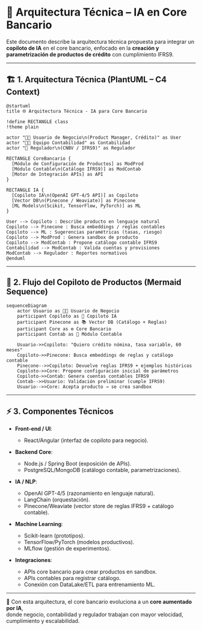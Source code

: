 
# 🏦 Arquitectura Técnica – IA en Core Bancario

Este documento describe la arquitectura técnica propuesta para integrar un **copiloto de IA** en el core bancario,
enfocado en la **creación y parametrización de productos de crédito** con cumplimiento IFRS9.

---

## 🏗️ 1. Arquitectura Técnica (PlantUML – C4 Context)

```plantuml
@startuml
title 🌐 Arquitectura Técnica - IA para Core Bancario

!define RECTANGLE class
!theme plain

actor "👩‍💼 Usuario de Negocio\n(Product Manager, Crédito)" as User
actor "👨‍💻 Equipo Contabilidad" as Contabilidad
actor "👮 Regulador\n(CNBV / IFRS9)" as Regulador

RECTANGLE CoreBancario {
  [Módulo de Configuración de Productos] as ModProd
  [Módulo Contable\n(Catálogo IFRS9)] as ModContab
  [Motor de Integración APIs] as API
}

RECTANGLE IA {
  [Copiloto IA\n(OpenAI GPT-4/5 API)] as Copiloto
  [Vector DB\n(Pinecone / Weaviate)] as Pinecone
  [ML Models\n(Scikit, TensorFlow, PyTorch)] as ML
}

User --> Copiloto : Describe producto en lenguaje natural
Copiloto --> Pinecone : Busca embeddings / reglas contables
Copiloto --> ML : Sugerencias paramétricas (tasas, riesgo)
Copiloto --> ModProd : Genera sandbox de producto
Copiloto --> ModContab : Propone catálogo contable IFRS9
Contabilidad --> ModContab : Valida cuentas y provisiones
ModContab --> Regulador : Reportes normativos
@enduml
```

---

## 🔄 2. Flujo del Copiloto de Productos (Mermaid Sequence)

```mermaid
sequenceDiagram
    actor Usuario as 👩‍💼 Usuario de Negocio
    participant Copiloto as 🤖 Copiloto IA
    participant Pinecone as 📚 Vector DB (Catálogo + Reglas)
    participant Core as ⚙️ Core Bancario
    participant Contab as 🧾 Módulo Contable

    Usuario->>Copiloto: "Quiero crédito nómina, tasa variable, 60 meses"
    Copiloto->>Pinecone: Busca embeddings de reglas y catálogo contable
    Pinecone-->>Copiloto: Devuelve reglas IFRS9 + ejemplos históricos
    Copiloto->>Core: Propone configuración inicial de parámetros
    Copiloto->>Contab: Genera cuentas contables IFRS9
    Contab-->>Usuario: Validación preliminar (cumple IFRS9)
    Usuario-->>Core: Acepta producto → se crea sandbox
```

---

## ⚡ 3. Componentes Técnicos

- **Front-end / UI**:  
  - React/Angular (interfaz de copiloto para negocio).  

- **Backend Core**:  
  - Node.js / Spring Boot (exposición de APIs).  
  - PostgreSQL/MongoDB (catálogo contable, parametrizaciones).  

- **IA / NLP**:  
  - OpenAI GPT-4/5 (razonamiento en lenguaje natural).  
  - LangChain (orquestación).  
  - Pinecone/Weaviate (vector store de reglas IFRS9 + catálogo contable).  

- **Machine Learning**:  
  - Scikit-learn (prototipos).  
  - TensorFlow/PyTorch (modelos productivos).  
  - MLflow (gestión de experimentos).  

- **Integraciones**:  
  - APIs core bancario para crear productos en sandbox.  
  - APIs contables para registrar catálogo.  
  - Conexión con DataLake/ETL para entrenamiento ML.  

---

📌 Con esta arquitectura, el core bancario evoluciona a un **core aumentado por IA**,  
donde negocio, contabilidad y regulador trabajan con mayor velocidad, cumplimiento y escalabilidad.
